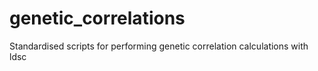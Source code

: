 # genetic_correlations
Standardised scripts for performing genetic correlation calculations with ldsc
